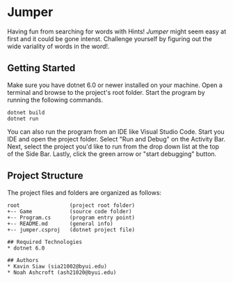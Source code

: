 # Jumper
Having fun from searching for words with Hints! <i>Jumper</i> might seem easy at first and it could be gone intenst. Challenge yourself by figuring out the wide variality of words in the word!.

## Getting Started
Make sure you have dotnet 6.0 or newer installed on your machine. Open a terminal and browse to the project's root folder. Start the program by running the following commands.
```
dotnet build
dotnet run
```
You can also run the program from an IDE like Visual Studio Code.
Start you IDE and open the project folder. Select "Run and Debug" on the Activity Bar. Next, select the project you'd like to run from the drop down list at the top of the Side Bar. Lastly, click the green arrow or "start debugging" button.

## Project Structure
The project files and folders are organized as follows:
```
root                (project root folder)
+-- Game            (source code folder)
+-- Program.cs      (program entry point)
+-- README.md       (general info)
+-- jumper.csproj   (dotnet project file)

## Required Technologies
* dotnet 6.0

## Authors
* Kavin Siaw (sia21002@byui.edu)
* Noah Ashcroft (ash21020@byui.edu)